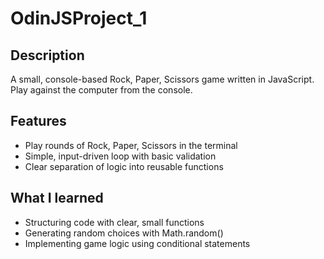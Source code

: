# OdinJSProject_1

## Description

A small, console-based Rock, Paper, Scissors game written in JavaScript. Play against the computer from the console.

## Features

- Play rounds of Rock, Paper, Scissors in the terminal
- Simple, input-driven loop with basic validation
- Clear separation of logic into reusable functions

## What I learned

- Structuring code with clear, small functions
- Generating random choices with Math.random()
- Implementing game logic using conditional statements
